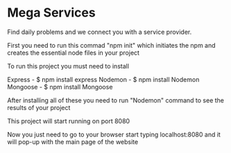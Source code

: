 # Mega Services

Find daily problems and we connect you with a service provider.

First you need to run this commad "npm init" which initiates the npm and
creates the essential node files in your project

To run this project you must need to install

Express - $ npm install express
Nodemon - $ npm install Nodemon
Mongoose - $ npm install Mongoose

After installing all of these you need to run "Nodemon" command to see the results of your project

This project will start running on port 8080 

Now you just need to go to your browser start typing localhost:8080 and it will pop-up with the  main page of the website



